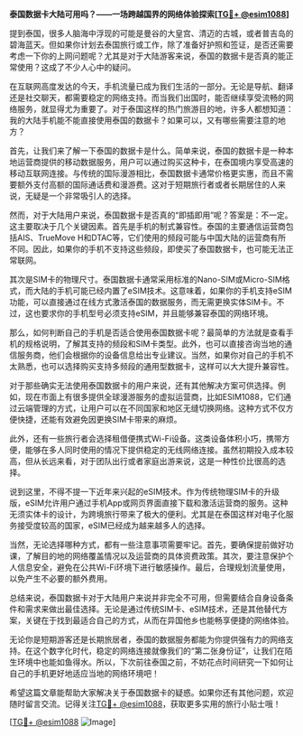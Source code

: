 **泰国数据卡大陆可用吗？——一场跨越国界的网络体验探索[[TG💪+ @esim1088](https://t.me/s/esim1088)]**

提到泰国，很多人脑海中浮现的可能是曼谷的大皇宫、清迈的古城，或者普吉岛的碧海蓝天。但如果你计划去泰国旅行或工作，除了准备好护照和签证，是否还需要考虑一下你的上网问题呢？尤其是对于大陆游客来说，泰国的数据卡是否真的能正常使用？这成了不少人心中的疑问。

在互联网高度发达的今天，手机流量已成为我们生活的一部分。无论是导航、翻译还是社交聊天，都需要稳定的网络支持。而当我们出国时，能否继续享受流畅的网络服务，就显得尤为重要了。对于泰国这样的热门旅游目的地，许多人都想知道：我的大陆手机能不能直接使用泰国的数据卡？如果可以，又有哪些需要注意的地方？

首先，让我们来了解一下泰国的数据卡是什么。简单来说，泰国的数据卡是一种本地运营商提供的移动数据服务，用户可以通过购买这种卡，在泰国境内享受高速的移动互联网连接。与传统的国际漫游相比，泰国数据卡通常价格更实惠，而且不需要额外支付高额的国际通话费和漫游费。这对于短期旅行者或者长期居住的人来说，无疑是一个非常吸引人的选择。

然而，对于大陆用户来说，泰国数据卡是否真的“即插即用”呢？答案是：不一定。这主要取决于几个关键因素。首先是手机的制式兼容性。泰国的主要通信运营商包括AIS、TrueMove H和DTAC等，它们使用的频段可能与中国大陆的运营商有所不同。因此，如果你的手机不支持这些频段，即使买了泰国数据卡，也可能无法正常联网。

其次是SIM卡的物理尺寸。泰国数据卡通常采用标准的Nano-SIM或Micro-SIM格式，而大陆的手机可能已经内置了eSIM技术。这意味着，如果你的手机支持eSIM功能，可以直接通过在线方式激活泰国的数据服务，而无需更换实体SIM卡。不过，这也要求你的手机型号必须支持eSIM，并且能够兼容泰国的网络环境。

那么，如何判断自己的手机是否适合使用泰国数据卡呢？最简单的方法就是查看手机的规格说明，了解其支持的频段和SIM卡类型。此外，也可以直接咨询当地的通信服务商，他们会根据你的设备信息给出专业建议。当然，如果你对自己的手机不太熟悉，也可以选择购买支持多频段的通用型数据卡，这样可以大大提升兼容性。

对于那些确实无法使用泰国数据卡的用户来说，还有其他解决方案可供选择。例如，现在市面上有很多提供全球漫游服务的虚拟运营商，比如ESIM1088，它们通过云端管理的方式，让用户可以在不同国家和地区无缝切换网络。这种方式不仅方便快捷，还能有效避免因更换SIM卡带来的麻烦。

此外，还有一些旅行者会选择租借便携式Wi-Fi设备。这类设备体积小巧，携带方便，能够在多人同时使用的情况下提供稳定的无线网络连接。虽然初期投入成本较高，但从长远来看，对于团队出行或者家庭出游来说，这是一种性价比很高的选择。

说到这里，不得不提一下近年来兴起的eSIM技术。作为传统物理SIM卡的升级版，eSIM允许用户通过手机App或网页界面直接下载和激活运营商的服务。这种无须实体卡的设计，为跨境旅行带来了极大的便利。尤其是在泰国这样对电子化服务接受度较高的国家，eSIM已经成为越来越多人的选择。

当然，无论选择哪种方式，都有一些注意事项需要牢记。首先，要确保提前做好功课，了解目的地的网络覆盖情况以及运营商的具体资费政策。其次，要注意保护个人信息安全，避免在公共Wi-Fi环境下进行敏感操作。最后，合理规划流量使用，以免产生不必要的额外费用。

总结来说，泰国数据卡对于大陆用户来说并非完全不可用，但需要结合自身设备条件和需求来做出最佳选择。无论是通过传统SIM卡、eSIM技术，还是其他替代方案，关键在于找到最适合自己的方式，从而在异国他乡也能畅享便捷的网络体验。

无论你是短期游客还是长期旅居者，泰国的数据服务都能为你提供强有力的网络支持。在这个数字化时代，稳定的网络连接就像我们的“第二张身份证”，让我们在陌生环境中也能如鱼得水。所以，下次前往泰国之前，不妨花点时间研究一下如何让自己的手机更好地适应当地的网络环境吧！

希望这篇文章能帮助大家解决关于泰国数据卡的疑惑。如果你还有其他问题，欢迎随时留言交流。记得关注[TG💪+ @esim1088](https://t.me/s/esim1088)，获取更多实用的旅行小贴士哦！

[[TG💪+ @esim1088](https://t.me/s/esim1088) ![Image](https://i.postimg.cc/4NQfJmqS/Snipaste-2025-05-13-00-14-12.png)]